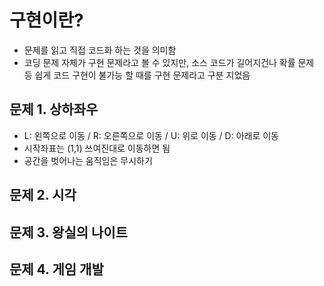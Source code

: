 # 구현이란?
* 문제를 읽고 직접 코드화 하는 것을 의미함
* 코딩 문제 자체가 구현 문제라고 볼 수 있지만, 소스 코드가 길어지건나 확률 문제 등 쉽게 코드 구현이 불가능 할 때를 구현 문제라고 구분 지었음

## 문제 1. 상하좌우
* L: 왼쪽으로 이동 / R: 오른쪽으로 이동 / U: 위로 이동 / D: 아래로 이동
* 시작좌표는 (1,1) 쓰여진대로 이동하면 됨
* 공간을 벗어나는 움직임은 무시하기

## 문제 2. 시각

## 문제 3. 왕실의 나이트

## 문제 4. 게임 개발
